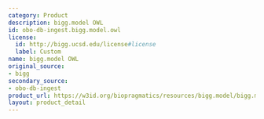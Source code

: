 ```yaml
---
category: Product
description: bigg.model OWL
id: obo-db-ingest.bigg.model.owl
license:
  id: http://bigg.ucsd.edu/license#license
  label: Custom
name: bigg.model OWL
original_source:
- bigg
secondary_source:
- obo-db-ingest
product_url: https://w3id.org/biopragmatics/resources/bigg.model/bigg.model.owl
layout: product_detail
---
```

